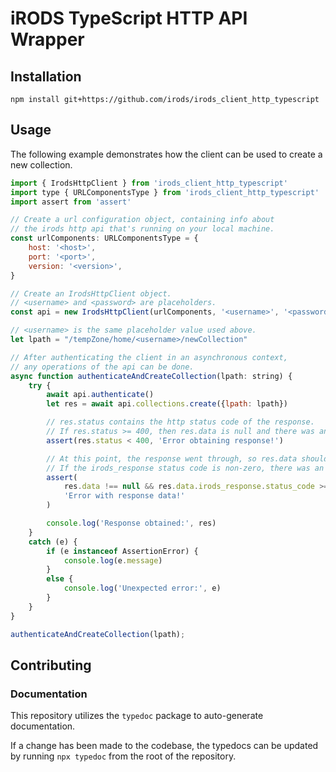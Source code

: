 # iRODS TypeScript HTTP API Wrapper

## Installation

```
npm install git+https://github.com/irods/irods_client_http_typescript
```

## Usage

The following example demonstrates how the client can be used to create a new collection.

```js
import { IrodsHttpClient } from 'irods_client_http_typescript'
import type { URLComponentsType } from 'irods_client_http_typescript'
import assert from 'assert'

// Create a url configuration object, containing info about
// the irods http api that's running on your local machine.
const urlComponents: URLComponentsType = {
    host: '<host>',
    port: '<port>',
    version: '<version>',
}

// Create an IrodsHttpClient object.
// <username> and <password> are placeholders.
const api = new IrodsHttpClient(urlComponents, '<username>', '<password>')

// <username> is the same placeholder value used above.
let lpath = "/tempZone/home/<username>/newCollection"

// After authenticating the client in an asynchronous context,
// any operations of the api can be done.
async function authenticateAndCreateCollection(lpath: string) {
    try {
        await api.authenticate()
        let res = await api.collections.create({lpath: lpath})

        // res.status contains the http status code of the response.
        // If res.status >= 400, then res.data is null and there was an error.
        assert(res.status < 400, 'Error obtaining response!')

        // At this point, the response went through, so res.data shouldn't be null.
        // If the irods_response status code is non-zero, there was an error.
        assert(
            res.data !== null && res.data.irods_response.status_code >= 0, 
            'Error with response data!'
        )

        console.log('Response obtained:', res)
    }
    catch (e) {
        if (e instanceof AssertionError) {
            console.log(e.message)
        }
        else {
            console.log('Unexpected error:', e)
        }
    }
}

authenticateAndCreateCollection(lpath);
```

## Contributing

### Documentation

This repository utilizes the `typedoc` package to auto-generate documentation.

If a change has been made to the codebase, the typedocs can be updated by running `npx typedoc` from the root of the repository.